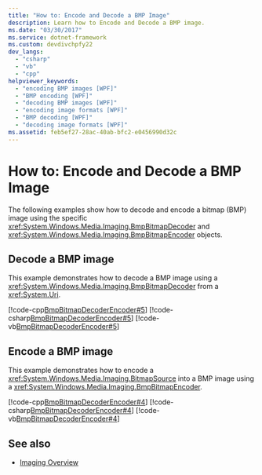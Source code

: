 ```yaml
---
title: "How to: Encode and Decode a BMP Image"
description: Learn how to Encode and Decode a BMP image.
ms.date: "03/30/2017"
ms.service: dotnet-framework
ms.custom: devdivchpfy22
dev_langs: 
  - "csharp"
  - "vb"
  - "cpp"
helpviewer_keywords: 
  - "encoding BMP images [WPF]"
  - "BMP encoding [WPF]"
  - "decoding BMP images [WPF]"
  - "encoding image formats [WPF]"
  - "BMP decoding [WPF]"
  - "decoding image formats [WPF]"
ms.assetid: feb5ef27-28ac-40ab-bfc2-e0456990d32c
---
```

# How to: Encode and Decode a BMP Image

The following examples show how to decode and encode a bitmap (BMP) image using the specific <xref:System.Windows.Media.Imaging.BmpBitmapDecoder> and <xref:System.Windows.Media.Imaging.BmpBitmapEncoder> objects.

## Decode a BMP image

This example demonstrates how to decode a BMP image using a <xref:System.Windows.Media.Imaging.BmpBitmapDecoder> from a <xref:System.Uri>.

[!code-cpp[BmpBitmapDecoderEncoder#5](~/samples/snippets/cpp/VS_Snippets_Wpf/BmpBitmapDecoderEncoder/CPP/anotherfile.cpp#5)]
[!code-csharp[BmpBitmapDecoderEncoder#5](~/samples/snippets/csharp/VS_Snippets_Wpf/BmpBitmapDecoderEncoder/CSharp/BitmapFrame.cs#5)]
[!code-vb[BmpBitmapDecoderEncoder#5](~/samples/snippets/visualbasic/VS_Snippets_Wpf/BmpBitmapDecoderEncoder/VB/BitmapFrame.vb#5)]

## Encode a BMP image

This example demonstrates how to encode a <xref:System.Windows.Media.Imaging.BitmapSource> into a BMP image using a <xref:System.Windows.Media.Imaging.BmpBitmapEncoder>.

[!code-cpp[BmpBitmapDecoderEncoder#4](~/samples/snippets/cpp/VS_Snippets_Wpf/BmpBitmapDecoderEncoder/CPP/anotherfile.cpp#4)]
[!code-csharp[BmpBitmapDecoderEncoder#4](~/samples/snippets/csharp/VS_Snippets_Wpf/BmpBitmapDecoderEncoder/CSharp/BitmapFrame.cs#4)]
[!code-vb[BmpBitmapDecoderEncoder#4](~/samples/snippets/visualbasic/VS_Snippets_Wpf/BmpBitmapDecoderEncoder/VB/BitmapFrame.vb#4)]

## See also

- [Imaging Overview](imaging-overview.md)
